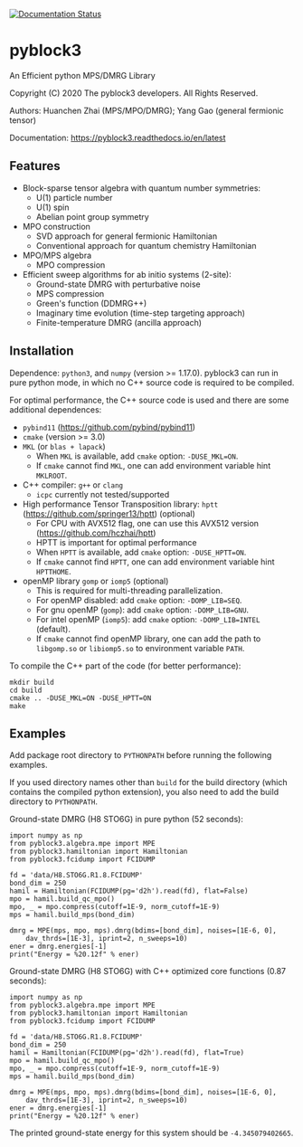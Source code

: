 
[![Documentation Status](https://readthedocs.org/projects/pyblock3/badge/?version=latest)](https://pyblock3.readthedocs.io/en/latest/?badge=latest)

pyblock3
========

An Efficient python MPS/DMRG Library

Copyright (C) 2020 The pyblock3 developers. All Rights Reserved.

Authors: Huanchen Zhai (MPS/MPO/DMRG); Yang Gao (general fermionic tensor)

Documentation: https://pyblock3.readthedocs.io/en/latest

Features
--------

* Block-sparse tensor algebra with quantum number symmetries:
    * U(1) particle number
    * U(1) spin
    * Abelian point group symmetry
* MPO construction
    * SVD approach for general fermionic Hamiltonian
    * Conventional approach for quantum chemistry Hamiltonian
* MPO/MPS algebra
    * MPO compression
* Efficient sweep algorithms for ab initio systems (2-site):
    * Ground-state DMRG with perturbative noise
    * MPS compression
    * Green's function (DDMRG++)
    * Imaginary time evolution (time-step targeting approach)
    * Finite-temperature DMRG (ancilla approach)

Installation
------------

Dependence: `python3`, and `numpy` (version >= 1.17.0). pyblock3 can run in pure python mode,
in which no C++ source code is required to be compiled.

For optimal performance, the C++ source code is used and there are some additional dependences:

* `pybind11` (https://github.com/pybind/pybind11)
* `cmake` (version >= 3.0)
* `MKL` (or `blas + lapack`)
    * When `MKL` is available, add `cmake` option: `-DUSE_MKL=ON`.
    * If `cmake` cannot find `MKL`, one can add environment variable hint `MKLROOT`.
* C++ compiler: `g++` or `clang`
    * `icpc` currently not tested/supported
* High performance Tensor Transposition library: `hptt` (https://github.com/springer13/hptt) (optional)
    * For CPU with AVX512 flag, one can use this AVX512 version (https://github.com/hczhai/hptt)
    * HPTT is important for optimal performance
    * When `HPTT` is available, add `cmake` option: `-DUSE_HPTT=ON`.
    * If `cmake` cannot find `HPTT`, one can add environment variable hint `HPTTHOME`.
* openMP library `gomp` or `iomp5` (optional)
    * This is required for multi-threading parallelization.
    * For openMP disabled: add `cmake` option: `-DOMP_LIB=SEQ`.
    * For gnu openMP (`gomp`): add `cmake` option: `-DOMP_LIB=GNU`.
    * For intel openMP (`iomp5`): add `cmake` option: `-DOMP_LIB=INTEL` (default).
    * If `cmake` cannot find openMP library, one can add the path to `libgomp.so` or `libiomp5.so` to environment variable `PATH`.

To compile the C++ part of the code (for better performance):

    mkdir build
    cd build
    cmake .. -DUSE_MKL=ON -DUSE_HPTT=ON
    make

Examples
--------

Add package root directory to `PYTHONPATH` before running the following examples.

If you used directory names other than `build` for the build directory (which contains the compiled python extension),
you also need to add the build directory to `PYTHONPATH`.

Ground-state DMRG (H8 STO6G) in pure python (52 seconds):

    import numpy as np
    from pyblock3.algebra.mpe import MPE
    from pyblock3.hamiltonian import Hamiltonian
    from pyblock3.fcidump import FCIDUMP

    fd = 'data/H8.STO6G.R1.8.FCIDUMP'
    bond_dim = 250
    hamil = Hamiltonian(FCIDUMP(pg='d2h').read(fd), flat=False)
    mpo = hamil.build_qc_mpo()
    mpo, _ = mpo.compress(cutoff=1E-9, norm_cutoff=1E-9)
    mps = hamil.build_mps(bond_dim)

    dmrg = MPE(mps, mpo, mps).dmrg(bdims=[bond_dim], noises=[1E-6, 0],
        dav_thrds=[1E-3], iprint=2, n_sweeps=10)
    ener = dmrg.energies[-1]
    print("Energy = %20.12f" % ener)

Ground-state DMRG (H8 STO6G) with C++ optimized core functions (0.87 seconds):

    import numpy as np
    from pyblock3.algebra.mpe import MPE
    from pyblock3.hamiltonian import Hamiltonian
    from pyblock3.fcidump import FCIDUMP

    fd = 'data/H8.STO6G.R1.8.FCIDUMP'
    bond_dim = 250
    hamil = Hamiltonian(FCIDUMP(pg='d2h').read(fd), flat=True)
    mpo = hamil.build_qc_mpo()
    mpo, _ = mpo.compress(cutoff=1E-9, norm_cutoff=1E-9)
    mps = hamil.build_mps(bond_dim)

    dmrg = MPE(mps, mpo, mps).dmrg(bdims=[bond_dim], noises=[1E-6, 0],
        dav_thrds=[1E-3], iprint=2, n_sweeps=10)
    ener = dmrg.energies[-1]
    print("Energy = %20.12f" % ener)

The printed ground-state energy for this system should be `-4.345079402665`.
